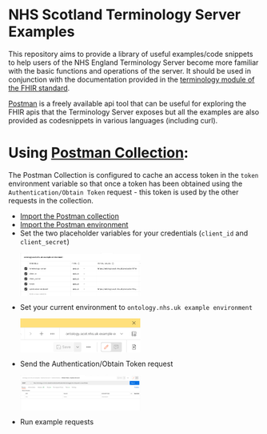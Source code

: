 # NHS Scotland Terminology Server Examples

This repository aims to provide a library of useful examples/code snippets to help users of the NHS England Terminology Server become more familiar with the basic functions and operations of the server. It should be used in conjunction with the documentation provided in the [terminology module of the FHIR standard](https://www.hl7.org/fhir/terminology-module.html).

[Postman](https://www.postman.com/downloads/) is a freely available api tool that can be useful for exploring the FHIR apis that the Terminology Server exposes but all the examples are also provided as codesnippets in various languages (including curl).

# Using [Postman Collection](./postman/ontology.nhs.uk%20examples%20-%20System%20Account.postman_collection.json):
The Postman Collection is configured to cache an access token in the `token` environment variable so that once a token has been obtained using the `Authentication/Obtain Token` request - this token is used by the other requests in the collection.
* [Import the Postman collection](https://learning.postman.com/docs/getting-started/importing-and-exporting-data/#importing-data-into-postman)
* [Import the Postman environment](https://learning.postman.com/docs/getting-started/importing-and-exporting-data/#importing-data-into-postman)
* Set the two placeholder variables for your credentials (`client_id` and `client_secret`) <p><img align="center" width="50%" height="50%" src="./images/set_variables.png">
* Set your current environment to `ontology.nhs.uk example environment` <p><img align="center" width="50%" height="50%" src="./images/set_environment.png">
* Send the Authentication/Obtain Token request <p><img align="center" width="50%" height="50%" src="./images/obtain_token.png">
* Run example requests

